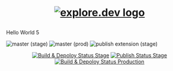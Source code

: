 <h1 align="center">
    
[![explore.dev logo](https://avatars0.githubusercontent.com/u/53522974?s=200&v=4)](https://explore.dev/)
</h1>

Hello World 5

<p align="center">

![master (stage)](https://github.com/explore-dev/browser-ext/workflows/master%20(stage)/badge.svg) ![master (prod)](https://github.com/explore-dev/browser-ext/workflows/master%20(prod)/badge.svg) ![publish extension (stage)](https://github.com/explore-dev/browser-ext/workflows/publish%20extension%20(stage)/badge.svg)
</p>

<p align="center">
<a href="https://github.com/explore-dev/browser-ext/actions?query=workflow%3Astage"><img alt="Build & Depoloy Status Stage" src="https://github.com/explore-dev/browser-ext/workflows/stage/badge.svg"></a>
<a href="https://github.com/explore-dev/browser-ext/actions?query=workflow%3A%22publish+extension+%5Bstage%5D%22"><img alt="Publish Status Stage" src="https://github.com/explore-dev/browser-ext/workflows/publish%20extension%20[stage]/badge.svg"></a>
<a href="https://github.com/explore-dev/browser-ext/actions?query=workflow%3Aproduction"><img alt="Build & Depoloy Status Production" src="https://github.com/explore-dev/browser-ext/workflows/production/badge.svg"></a>
</p>
